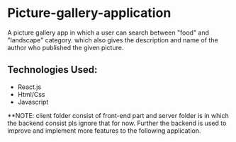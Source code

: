 # Picture-gallery-application

A picture gallery app in which a user can search between "food" and "landscape" category.
which also gives the description and name of the author who published the given picture.

## Technologies Used:

- React.js
- Html/Css
- Javascript

**NOTE: client folder consist of front-end part and server folder is in which the backend consist pls ignore that for now. Further the backend is used to improve and implement more features to the following application.
